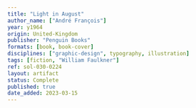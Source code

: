 ```yaml
---
title: "Light in August"
author_name: ["André François"]
year: y1964
origin: United-Kingdom
publisher: "Penguin Books"
formats: [book, book-cover]
disciplines: ["graphic-design", typography, illustration]
tags: [fiction, "William Faulkner"]
ref: sol-030-0224
layout: artifact
status: Complete
published: true
date_added: 2023-03-15
---
```

